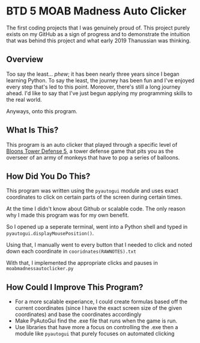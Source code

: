 # BTD 5 MOAB Madness Auto Clicker
The first coding projects that I was genuinely proud of. This project purely exists on my GitHub as a sign of progress and to demonstrate the intuition that was behind this project and what early 2019 Thanussian was thinking.

## Overview
Too say the least... *phew*; it has been nearly three years since I began learning Python. To say the least, the journey has been fun and I've enjoyed every step that's led to this point. Moreover, there's still a long journey ahead. I'd like to say that I've just begun applying my programming skills to the real world. 

Anyways, onto this program.

## What Is This? 
This program is an auto clicker that played through a specific level of [Bloons Tower Defense 5](https://store.steampowered.com/app/306020/Bloons_TD_5/), a tower defense game that pits you as the overseer of an army of monkeys that have to pop a series of balloons. 

## How Did You Do This? 
This program was written using the `pyautogui` module and uses exact coordinates to click on certain parts of the screen during certain times. 

At the time I didn't know about Github or scalable code. The only reason why I made this program was for my own benefit.

So I opened up a seperate terminal, went into a Python shell and typed in `pyautogui.displayMousePosition()`.

Using that, I manually went to every button that I needed to click and noted down each coordinate in `cooridnates(RAWNOTES).txt`

With that, I implemented the appropriate clicks and pauses in `moabmadnessautoclicker.py`

## How Could I Improve This Program?
- For a more scalable experiance, I could create formulas based off the current coordinates (since I have the exact screen size of the given coordinates) and base the coordinates accordingly
- Make PyAutoGui find the .exe file that runs when the game is run.
- Use libraries that have more a focus on controlling the .exe then a module like `pyautogui` that purely focuses on automated clicking
